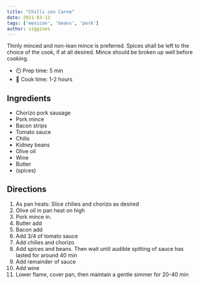 ```yaml
---
title: "Chilli con Carne"
date: 2021-03-12
tags: ['mexican', 'beans', 'pork']
author: siggines
---
```


Thinly minced and non-lean mince is preferred.
Spices shall be left to the choice of the cook, if at all desired.
Mince should be broken up well before cooking.

- ⏲️ Prep time: 5 min
- 🍳 Cook time: 1-2 hours

## Ingredients

- Chorizo pork sausage
- Pork mince
- Bacon strips
- Tomato sauce
- Chilis
- Kidney beans
- Olive oil
- Wine
- Butter
- (spices)

## Directions

1. As pan heats: Slice chilies and chorizo as desired
2. Olive oil in pan heat on high
3. Pork mince in.
3. Butter add
4. Bacon add
5. Add 3/4 of tomato sauce
6. Add chilies and chorizo
7. Add spices and beans. Then wait until audible spitting of sauce has lasted for around 40 min
8. Add remainder of sauce
9. Add wine
10. Lower flame, cover pan, then maintain a gentle simmer for 20-40 min
